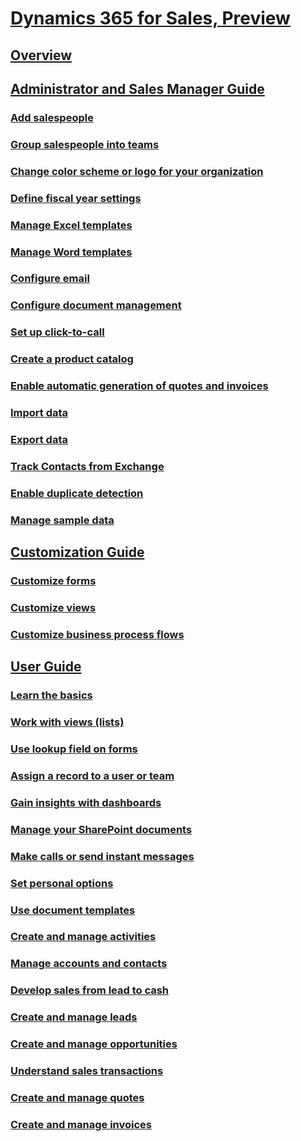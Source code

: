 # [Dynamics 365 for Sales, Preview](help-hub.md) 
## [Overview](overview-dynamics-365-for-sales.md)

## [Administrator and Sales Manager Guide](administrator-sales-manager-guide.md)
### [Add salespeople](add-edit-users.md)
### [Group salespeople into teams](add-edit-teams.md) 
### [Change color scheme or logo for your organization](change-color-scheme-logo.md)
### [Define fiscal year settings](define-fiscal-year-settings.md)
### [Manage Excel templates](create-manage-excel-templates.md)
### [Manage Word templates](create-manage-word-templates.md)
### [Configure email](integrate-exchange-configure-email.md) 
### [Configure document management](configure-document-management.md) 
### [Set up click-to-call](configure-click-to-call.md)
### [Create a product catalog](create-product-catalog.md)
### [Enable automatic generation of quotes and invoices](automatic-generation-quotes-invoices.md) 
### [Import data](import-data.md) 
### [Export data](export-data-template.md) 
### [Track Contacts from Exchange](import-track-exchange-data.md)
### [Enable duplicate detection](enable-duplicate-detection.md) 
### [Manage sample data](manage-sample-data.md)

## [Customization Guide](customization-guide.md)
### [Customize forms](customize-forms.md)
### [Customize views](customize-views.md)
### [Customize business process flows](customize-business-process-flows.md)

## [User Guide](user-guide-dynamics-365-sales.md)
### [Learn the basics](learn-basics.md)
### [Work with views (lists)](work-with-views.md)
### [Use lookup field on forms](use-lookup-field-forms.md)
### [Assign a record to a user or team](assign-record-user-team.md)
### [Gain insights with dashboards](gain-insights-dashboards.md)
### [Manage your SharePoint documents](create-manage-documents.md)
### [Make calls or send instant messages](make-calls-send-instant-messages.md)
### [Set personal options](Set-personal-options.md)
### [Use document templates](use-document-templates-create-standardized-documents.md)
### [Create and manage activities](create-manage-activities.md)
### [Manage accounts and contacts](create-accounts-contacts-customers.md)
### [Develop sales from lead to cash](develop-sales-lead-to-cash.md)
### [Create and manage leads](create-manage-Leads.md)
### [Create and manage opportunities](create-manage-opportunities.md)
### [Understand sales transactions](understand-sales-transactions.md)
### [Create and manage quotes](create-manage-quotes.md)
### [Create and manage invoices](create-manage-invoices.md)
